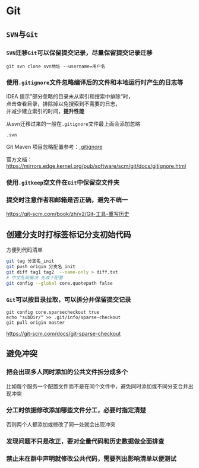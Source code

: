 # Git

## `SVN`与`Git`

### `SVN`迁移`Git`可以保留提交记录，尽量保留提交记录迁移

```shell
git svn clone svn地址 --username=用户名
```

### 使用`.gitignore`文件忽略编译后的文件和本地运行时产生的日志等

IDEA 提示”部分忽略的目录未从索引和搜索中排除“时，\
点击查看目录，排除掉以免搜索到不需要的日志，\
并减少建立索引的时间，**提升性能**

从svn迁移过来的一般在`.gitignore`文件最上面会添加忽略
```gitignore
.svn
```

Git Maven 项目忽略配置参考：[.gitignore](../.gitignore)

官方文档：
https://mirrors.edge.kernel.org/pub/software/scm/git/docs/gitignore.html


### 使用`.gitkeep`空文件在`Git`中保留空文件夹

### 提交时注意作者和邮箱是否正确，避免不统一

https://git-scm.com/book/zh/v2/Git-工具-重写历史


## 创建分支时打标签标记分支初始代码

方便列代码清单
```sh
git tag 分支名_init
git push origin 分支名_init
git diff tag1 tag2  --name-only > diff.txt
# 中文乱码解决 先改下配置
git config --global core.quotepath false
```


### `Git`可以按目录拉取，可以拆分并保留提交记录

```shell
git config core.sparsecheckout true
echo "subDir/" >> .git/info/sparse-checkout
git pull origin master
```
https://git-scm.com/docs/git-sparse-checkout

## 避免冲突

### 把会出现多人同时添加的公共文件拆分成多个

比如每个服务一个配置文件而不是在同个文件中，避免同时添加或不同分支合并出现冲突


### 分工时依据修改添加哪些文件分工，必要时指定清楚

否则两个人都添加或修改了同一处就会出现冲突

### 发现问题不只是改正，要对全量代码和历史数据做全面排查

### 禁止未在群中声明就修改公共代码，需要列出影响清单以便测试


